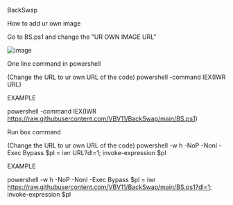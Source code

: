BackSwap

How to add ur own image

Go to BS.ps1 and change the "UR OWN IMAGE URL"

![image](https://github.com/VBV11/BackSwap/assets/104235290/ed41590e-4542-44e4-a2b9-cb9e2bd77571)




One line command in powershell

(Change the URL to ur own URL of the code) powershell -command IEX(IWR URL)

EXAMPLE

powershell -command IEX(IWR https://raw.githubusercontent.com/VBV11/BackSwap/main/BS.ps1)

Run box command

(Change the URL to ur own URL of the code) powershell -w h -NoP -NonI -Exec Bypass $pl = iwr URL?dl=1; invoke-expression $pl

EXAMPLE

powershell -w h -NoP -NonI -Exec Bypass $pl = iwr https://raw.githubusercontent.com/VBV11/BackSwap/main/BS.ps1?dl=1; invoke-expression $pl



